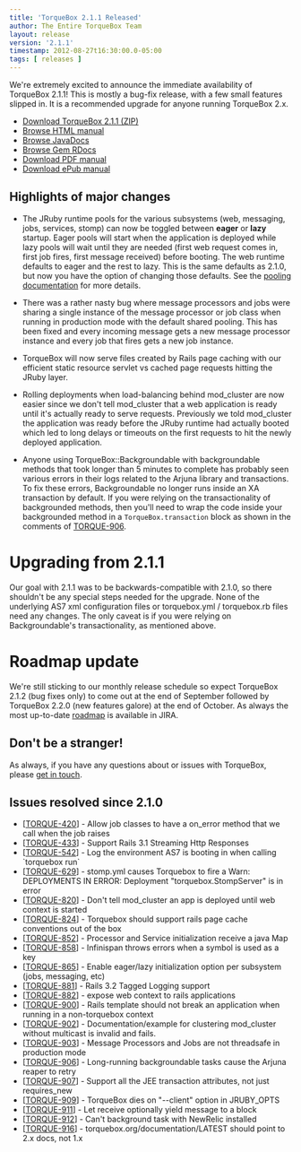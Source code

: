 ```yaml
---
title: 'TorqueBox 2.1.1 Released'
author: The Entire TorqueBox Team
layout: release
version: '2.1.1'
timestamp: 2012-08-27t16:30:00.0-05:00
tags: [ releases ]
---
```


We're extremely excited to announce the immediate availability of
TorqueBox 2.1.1! This is mostly a bug-fix release, with a few small
features slipped in. It is a recommended upgrade for anyone running
TorqueBox 2.x.

* [Download TorqueBox 2.1.1 (ZIP)][download]
* [Browse HTML manual][htmldocs]
* [Browse JavaDocs][javadocs]
* [Browse Gem RDocs][rdocs]
* [Download PDF manual][pdfdocs]
* [Download ePub manual][epubdocs]

## Highlights of major changes

* The JRuby runtime pools for the various subsystems (web, messaging,
  jobs, services, stomp) can now be toggled between **eager** or
  **lazy** startup. Eager pools will start when the application is
  deployed while lazy pools will wait until they are needed (first web
  request comes in, first job fires, first message received) before
  booting. The web runtime defaults to eager and the rest to
  lazy. This is the same defaults as 2.1.0, but now you have the
  option of changing those defaults. See the [pooling
  documentation][pooling_docs] for more details.

* There was a rather nasty bug where message processors and jobs were
  sharing a single instance of the message processor or job class when
  running in production mode with the default shared pooling. This has
  been fixed and every incoming message gets a new message processor
  instance and every job that fires gets a new job instance.

* TorqueBox will now serve files created by Rails page caching with
  our efficient static resource servlet vs cached page requests
  hitting the JRuby layer.

* Rolling deployments when load-balancing behind mod_cluster are now
  easier since we don't tell mod_cluster that a web application is
  ready until it's actually ready to serve requests. Previously we
  told mod_cluster the application was ready before the JRuby runtime
  had actually booted which led to long delays or timeouts on the
  first requests to hit the newly deployed application.

* Anyone using TorqueBox::Backgroundable with backgroundable methods
  that took longer than 5 minutes to complete has probably seen
  various errors in their logs related to the Arjuna library and
  transactions. To fix these errors, Backgroundable no longer runs
  inside an XA transaction by default. If you were relying on the
  transactionality of backgrounded methods, then you'll need to wrap
  the code inside your backgrounded method in a
  `TorqueBox.transaction` block as shown in the comments of
  [TORQUE-906][torque-906].

# Upgrading from 2.1.1

Our goal with 2.1.1 was to be backwards-compatible with 2.1.0, so
there shouldn't be any special steps needed for the upgrade. None of
the underlying AS7 xml configuration files or torquebox.yml /
torquebox.rb files need any changes. The only caveat is if you were
relying on Backgroundable's transactionality, as mentioned above.

# Roadmap update

We're still sticking to our monthly release schedule so expect
TorqueBox 2.1.2 (bug fixes only) to come out at the end of September
followed by TorqueBox 2.2.0 (new features galore) at the end of
October. As always the most up-to-date [roadmap][] is available in
JIRA.

## Don't be a stranger!

As always, if you have any questions about or issues with TorqueBox, please [get in touch][community].

## Issues resolved since 2.1.0

<ul>
<li>[<a href='https://issues.jboss.org/browse/TORQUE-420'>TORQUE-420</a>] -         Allow job classes to have a on_error method that we call when the job raises
</li>
<li>[<a href='https://issues.jboss.org/browse/TORQUE-433'>TORQUE-433</a>] -         Support Rails 3.1 Streaming Http Responses
</li>
<li>[<a href='https://issues.jboss.org/browse/TORQUE-542'>TORQUE-542</a>] -         Log the environment AS7 is booting in when calling `torquebox run`
</li>
<li>[<a href='https://issues.jboss.org/browse/TORQUE-629'>TORQUE-629</a>] -         stomp.yml causes Torquebox to fire a Warn: DEPLOYMENTS IN ERROR:   Deployment &quot;torquebox.StompServer&quot; is in error
</li>
<li>[<a href='https://issues.jboss.org/browse/TORQUE-820'>TORQUE-820</a>] -         Don&#39;t tell mod_cluster an app is deployed until web context is started
</li>
<li>[<a href='https://issues.jboss.org/browse/TORQUE-824'>TORQUE-824</a>] -         Torquebox should support rails page cache conventions out of the box
</li>
<li>[<a href='https://issues.jboss.org/browse/TORQUE-852'>TORQUE-852</a>] -         Processor and Service initialization receive a java Map
</li>
<li>[<a href='https://issues.jboss.org/browse/TORQUE-858'>TORQUE-858</a>] -         Infinispan throws errors when a symbol is used as a key
</li>
<li>[<a href='https://issues.jboss.org/browse/TORQUE-865'>TORQUE-865</a>] -         Enable eager/lazy initialization option per subsystem (jobs, messaging, etc)
</li>
<li>[<a href='https://issues.jboss.org/browse/TORQUE-881'>TORQUE-881</a>] -         Rails 3.2 Tagged Logging support
</li>
<li>[<a href='https://issues.jboss.org/browse/TORQUE-882'>TORQUE-882</a>] -         expose web context to rails applications
</li>
<li>[<a href='https://issues.jboss.org/browse/TORQUE-900'>TORQUE-900</a>] -         Rails template should not break an application when running in a non-torquebox context
</li>
<li>[<a href='https://issues.jboss.org/browse/TORQUE-902'>TORQUE-902</a>] -         Documentation/example for clustering mod_cluster without multicast is invalid and fails.
</li>
<li>[<a href='https://issues.jboss.org/browse/TORQUE-903'>TORQUE-903</a>] -         Message Processors and Jobs are not threadsafe in production mode
</li>
<li>[<a href='https://issues.jboss.org/browse/TORQUE-906'>TORQUE-906</a>] -         Long-running backgroundable tasks cause the Arjuna reaper to retry
</li>
<li>[<a href='https://issues.jboss.org/browse/TORQUE-907'>TORQUE-907</a>] -         Support all the JEE transaction attributes, not just requires_new
</li>
<li>[<a href='https://issues.jboss.org/browse/TORQUE-909'>TORQUE-909</a>] -         TorqueBox dies on &quot;--client&quot; option in JRUBY_OPTS
</li>
<li>[<a href='https://issues.jboss.org/browse/TORQUE-911'>TORQUE-911</a>] -         Let receive optionally yield message to a block
</li>
<li>[<a href='https://issues.jboss.org/browse/TORQUE-912'>TORQUE-912</a>] -         Can&#39;t background task with NewRelic installed
</li>
<li>[<a href='https://issues.jboss.org/browse/TORQUE-916'>TORQUE-916</a>] -         torquebox.org/documentation/LATEST should point to 2.x docs, not 1.x
</li>
</ul>



[download]:         /release/org/torquebox/torquebox-dist/2.1.1/torquebox-dist-2.1.1-bin.zip
[htmldocs]:         /documentation/2.1.1
[javadocs]:         /documentation/2.1.1/javadoc/
[rdocs]:            /documentation/2.1.1/yardoc/
[pdfdocs]:          /release/org/torquebox/torquebox-docs-en_US/2.1.1/torquebox-docs-en_US-2.1.1.pdf
[epubdocs]:         /release/org/torquebox/torquebox-docs-en_US/2.1.1/torquebox-docs-en_US-2.1.1.epub
[pooling_docs]:     /documentation/2.1.1/pooling.html#pooling-configuration
[torque-906]:       https://issues.jboss.org/browse/TORQUE-906
[roadmap]:          https://issues.jboss.org/browse/TORQUE?selectedTab=com.atlassian.jira.plugin.system.project%3Aroadmap-panel
[community]:        /community

